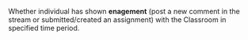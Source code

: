 Whether individual has shown __enagement__ (post a new comment in the stream or submitted/created an assignment) with the Classroom in specified time period.